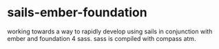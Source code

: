 # sails-ember-foundation

working towards a way to rapidly develop using sails in conjunction with ember and foundation 4 sass. sass is compiled with compass atm.